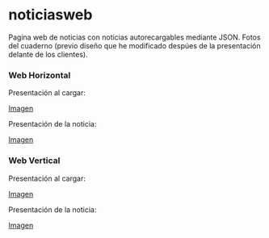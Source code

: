 # noticiasweb
Pagina web de noticias con noticias autorecargables mediante JSON.
Fotos del cuaderno (previo diseño que he modificado despúes de la presentación delante de los clientes).
### Web Horizontal
Presentación al cargar:

[Imagen](http://i.imgur.com/oYJRXlw.jpg)

Presentación de la noticia:

[Imagen](http://i.imgur.com/XXtY5UM.jpg)

### Web Vertical 
Presentación al cargar:

[Imagen](http://i.imgur.com/Pbqtvzz.jpg)

Presentación de la noticia:

[Imagen](http://i.imgur.com/nmypSqj.jpg)